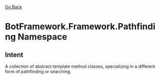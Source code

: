 [Go Back](../../../REFERENCE.md)

# BotFramework.Framework.Pathfinding Namespace

## Intent

A collection of abstract template method classes, specializing in a different form of pathfinding or searching.